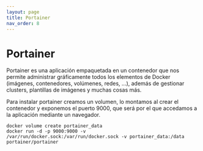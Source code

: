 ```yaml
---
layout: page
title: Portainer
nav_order: 8
---
```


# Portainer
Portainer es una aplicación empaquetada en un contenedor que nos permite administrar gráficamente todos los elementos de Docker (imágenes, contenedores, volúmenes, redes, ...), además de gestionar clusters, plantillas de imágenes y muchas cosas más.

Para instalar portainer creamos un volumen, lo montamos al crear el contenedor y exponemos el puerto 9000, que será por el que accedamos a la aplicación mediante un navegador.

	docker volume create portainer_data
	docker run -d -p 9000:9000 -v /var/run/docker.sock:/var/run/docker.sock -v portainer_data:/data portainer/portainer